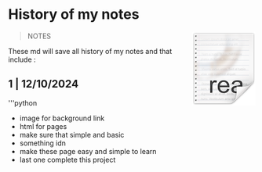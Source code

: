 
# History of my notes 
> NOTES
> <img src="icon.png" align="right"/>

These md will save all history of my notes and that include :


## 1 | 12/10/2024
'''python
- image for background link
- html for pages
- make sure that simple and basic
- something idn
- make these page easy and simple to learn
- last one complete this project



